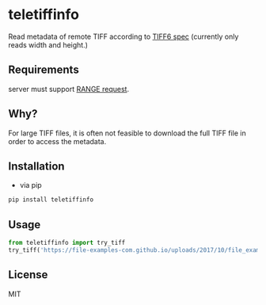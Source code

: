 # teletiffinfo

Read metadata of remote TIFF according to [TIFF6 spec](https://www.adobe.io/open/standards/TIFF.html) (currently only reads width and height.)

## Requirements

server must support [RANGE request](https://developer.mozilla.org/en-US/docs/Web/HTTP/Headers/Range).

## Why?

For large TIFF files, it is often not feasible to download the full TIFF file in order to access the metadata. 

## Installation

- via pip
```sh
pip install teletiffinfo
```

## Usage

```python
from teletiffinfo import try_tiff
try_tiff('https://file-examples-com.github.io/uploads/2017/10/file_example_TIFF_10MB.tiff') # returns (1950, 1301)
```

## License

MIT
